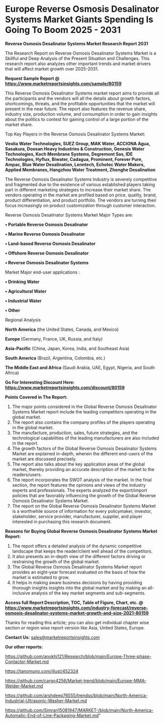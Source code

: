 # Europe Reverse Osmosis Desalinator Systems Market Giants Spending Is Going To Boom 2025 - 2031

<strong>Reverse Osmosis Desalinator Systems Market Research Report 2031</strong>

The Research Report on Reverse Osmosis Desalinator Systems Market is a Skillful and Deep Analysis of the Present Situation and Challenges. This research report also analyzes other important trends and market drivers that will affect market growth over 2025-2031.

<strong>Request Sample Report @ <a href=https://www.marketreportsinsights.com/sample/80159>https://www.marketreportsinsights.com/sample/80159</a></strong>

This Reverse Osmosis Desalinator Systems market report aims to provide all the participants and the vendors will all the details about growth factors, shortcomings, threats, and the profitable opportunities that the market will present in the near future. The report also features the revenue share, industry size, production volume, and consumption in order to gain insights about the politics to contest for gaining control of a large portion of the market share.

Top Key Players in the Reverse Osmosis Desalinator Systems Market:

<strong>Veolia Water Technologies, SUEZ Group, MAK Water, ACCIONA Agua, Sasakura, Doosan Heavy Industries & Construction, Genesis Water Technologies, Koch Membrane Systems, Degremont Sas, IDE Technologies, Hyflux, Biwater, Cadagua, Prominent, Forever Pure, Ampac, Blue Water Desalination, Lenntech, Echotec Water Makers, Applied Membranes, Hangzhou Water Treatment, Zhonghe Desalination</strong>

The Reverse Osmosis Desalinator Systems Industry is severely competitive and fragmented due to the existence of various established players taking part in different marketing strategies to increase their market share. The vendors operating in the market are profiled based on price, quality, brand, product differentiation, and product portfolio. The vendors are turning their focus increasingly on product customization through customer interaction.

Reverse Osmosis Desalinator Systems Market Major Types are:

<strong>• Portable Reverse Osmosis Desalinator

• Marine Reverse Osmosis Desalinator

• Land-based Reverse Osmosis Desalinator

• Offshore Reverse Osmosis Desalinator

• Reverse Osmosis Desalinator Systems</strong>

Market Major end-user applications :

<strong>• Drinking Water

• Agricultural Water

• Industrial Water

• Other</strong>

Regional Analysis

</u><strong><b>North America</b></strong> (the United States, Canada, and Mexico)

<strong><b>Europe </b></strong>(Germany, France, UK, Russia, and Italy)

<strong><b>Asia-Pacific</b></strong> (China, Japan, Korea, India, and Southeast Asia)

<strong><b>South America</b></strong> (Brazil, Argentina, Colombia, etc.)

<strong><b>The Middle East and Africa</b></strong> (Saudi Arabia, UAE, Egypt, Nigeria, and South Africa)

<strong>Go For Interesting Discount Here: <a href=https://www.marketreportsinsights.com/discount/80159>https://www.marketreportsinsights.com/discount/80159</a></strong>

<strong>Points Covered in The Report:</strong>
<ol>
  <li>The major points considered in the Global Reverse Osmosis Desalinator Systems Market report include the leading competitors operating in the global market.</li>
  <li>The report also contains the company profiles of the players operating in the global market.</li>
  <li>The manufacture, production, sales, future strategies, and the technological capabilities of the leading manufacturers are also included in the report.</li>
  <li>The growth factors of the Global Reverse Osmosis Desalinator Systems Market are explained in-depth, wherein the different end-users of the market are discussed precisely.</li>
  <li>The report also talks about the key application areas of the global market, thereby providing an accurate description of the market to the readers/users.</li>
  <li>The report incorporates the SWOT analysis of the market. In the final section, the report features the opinions and views of the industry experts and professionals. The experts analyzed the export/import policies that are favorably influencing the growth of the Global Reverse Osmosis Desalinator Systems Market.</li>
  <li>The report on the Global Reverse Osmosis Desalinator Systems Market is a worthwhile source of information for every policymaker, investor, stakeholder, service provider, manufacturer, supplier, and player interested in purchasing this research document.</li>
</ol>
<strong>Reasons for Buying Global Reverse Osmosis Desalinator Systems Market Report:</strong>

<ol>
  <li>The report offers a detailed analysis of the dynamic competitive landscape that keeps the reader/client well ahead of the competitors.</li>
  <li>It also presents an in-depth view of the different factors driving or restraining the growth of the global market.</li>
  <li>The Global Reverse Osmosis Desalinator Systems Market report provides an eight-year forecast evaluated on the basis of how the market is estimated to grow.</li>
  <li>It helps in making aware business decisions by having providing thorough insights insights into the global market and by making an all-inclusive analysis of the key market segments and sub-segments.</li>
</ol>
<strong>Access full Report Description, TOC, Table of Figure, Chart, etc. @ <a href=https://www.marketreportsinsights.com/industry-forecast/reverse-osmosis-desalinator-systems-market-growth-and-size-2021-80159>https://www.marketreportsinsights.com/industry-forecast/reverse-osmosis-desalinator-systems-market-growth-and-size-2021-80159</a></strong>


Thanks for reading this article; you can also get individual chapter wise section or region wise report version like Asia, United States, Europe.

<strong>Contact Us:</strong>
sales@marketreportsinsights.com

<strong>Our other reports:</strong>

<a href=https://github.com/anokhi121/Research/blob/main/Europe-Three-phase-Contactor-Market.md>https://github.com/anokhi121/Research/blob/main/Europe-Three-phase-Contactor-Market.md</a>

<a href=https://tanomuno.com/illust/452324>https://tanomuno.com/illust/452324</a>

<a href=https://github.com/cargo4256/Market-trend/blob/main/Europe-MMA-Welder-Market.md>https://github.com/cargo4256/Market-trend/blob/main/Europe-MMA-Welder-Market.md</a>

<a href=https://github.com/arshdeep76555/trendss/blob/main/North-America-Industrial-Ultrasonic-Washer-Market.md>https://github.com/arshdeep76555/trendss/blob/main/North-America-Industrial-Ultrasonic-Washer-Market.md</a>

<a href=https://github.com/Simran15081947/MARKET-/blob/main/North-America-Automatic-End-of-Line-Packaging-Market.md>https://github.com/Simran15081947/MARKET-/blob/main/North-America-Automatic-End-of-Line-Packaging-Market.md</a>"
